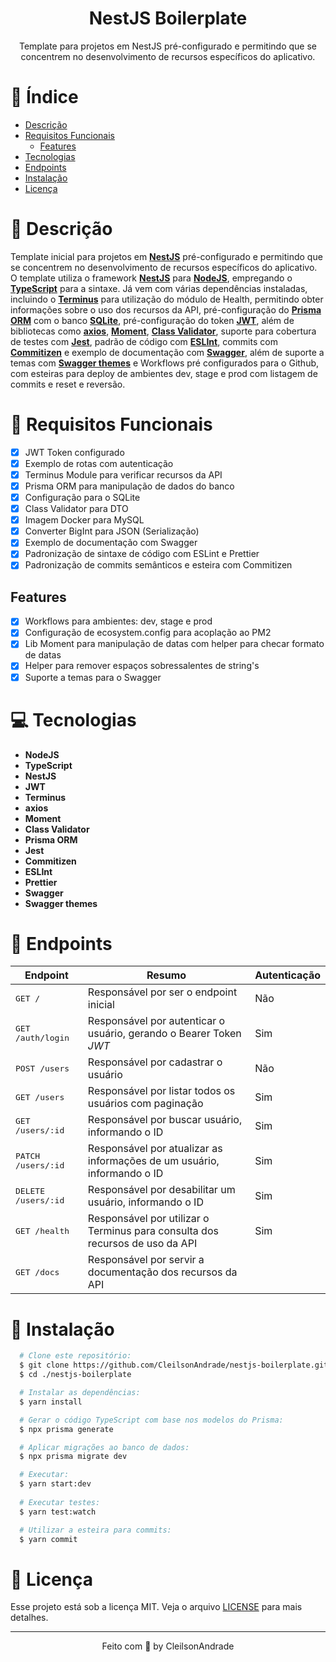<div align="center">
  <h1>NestJS Boilerplate</h1>
  <p>Template para projetos em NestJS pré-configurado e permitindo que se concentrem no desenvolvimento de recursos específicos do aplicativo.</p>
</div>

# 📒 Índice
* [Descrição](#descrição)
* [Requisitos Funcionais](#requisitos)
  * [Features](#features)
* [Tecnologias](#tecnologias)
* [Endpoints](#endpoints)
* [Instalação](#instalação)
* [Licença](#licença)

# 📃 <span id="descrição">Descrição</span>
Template inicial para projetos em [**NestJS**](https://nestjs.com/) pré-configurado e permitindo que se concentrem no desenvolvimento de recursos específicos do aplicativo. O template utiliza o framework [**NestJS**](https://nestjs.com/) para [**NodeJS**](https://nodejs.org/en), empregando o [**TypeScript**](https://www.typescriptlang.org/) para a sintaxe. Já vem com várias dependências instaladas, incluindo o [**Terminus**](https://github.com/nestjs/terminus) para utilização do módulo de Health, permitindo obter informações sobre o uso dos recursos da API, pré-configuração do [**Prisma ORM**](https://www.prisma.io/) com o banco [**SQLite**](https://www.sqlite.org/), pré-configuração do token [**JWT**](https://github.com/nestjs/jwt), além de bibliotecas como [**axios**](https://github.com/axios/axios), [**Moment**](https://momentjs.com/), [**Class Validator**](https://github.com/nestjs/class-validator), suporte para cobertura de testes com [**Jest**](https://jestjs.io/pt-BR/), padrão de código com [**ESLInt**](https://github.com/eslint/eslint), commits com [**Commitizen**](https://github.com/commitizen/cz-cli) e exemplo de documentação com [**Swagger**](https://github.com/nestjs/swagger), além de suporte a temas com [**Swagger themes**](https://github.com/ilyamixaltik/swagger-themes) e Workflows pré configurados para o Github, com esteiras para deploy de ambientes dev, stage e prod com listagem de commits e reset e reversão.

# 📌 <span id="requisitos">Requisitos Funcionais</span>
- [x] JWT Token configurado<br>
- [x] Exemplo de rotas com autenticação<br>
- [x] Terminus Module para verificar recursos da API<br>
- [x] Prisma ORM para manipulação de dados do banco<br>
- [x] Configuração para o SQLite<br>
- [x] Class Validator para DTO<br>
- [x] Imagem Docker para MySQL<br>
- [x] Converter BigInt para JSON (Serialização)<br>
- [x] Exemplo de documentação com Swagger<br>
- [x] Padronização de sintaxe de código com ESLint e Prettier<br>
- [x] Padronização de commits semânticos e esteira com Commitizen<br>

## Features
- [x] Workflows para ambientes: dev, stage e prod<br>
- [x] Configuração de ecosystem.config para acoplação ao PM2<br>
- [x] Lib Moment para manipulação de datas com helper para checar formato de datas<br>
- [x] Helper para remover espaços sobressalentes de string's<br>
- [x] Suporte a temas para o Swagger<br>

# 💻 <span id="tecnologias">Tecnologias</span>
- **NodeJS**
- **TypeScript**
- **NestJS**
- **JWT**
- **Terminus**
- **axios**
- **Moment**
- **Class Validator**
- **Prisma ORM**
- **Jest**
- **Commitizen**
- **ESLInt**
- **Prettier**
- **Swagger**
- **Swagger themes**

# 📍 <span id="endpoints">Endpoints</span>
| Endpoint               | Resumo                                           | Autenticação
|----------------------|------------------------------------------------------|----------------------
| <kbd>GET / </kbd> | Responsável por ser o endpoint inicial | Não
| <kbd>GET /auth/login </kbd> | Responsável por autenticar o usuário, gerando o Bearer Token *JWT* | Sim
| <kbd>POST /users </kbd> | Responsável por cadastrar o usuário| Não
| <kbd>GET /users </kbd> | Responsável por listar todos os usuários com paginação | Sim
| <kbd>GET /users/:id </kbd> | Responsável por buscar usuário, informando o ID | Sim
| <kbd>PATCH /users/:id </kbd> | Responsável por atualizar as informações de um usuário, informando o ID | Sim
| <kbd>DELETE /users/:id </kbd> | Responsável por desabilitar um usuário, informando o ID | Sim
| <kbd>GET /health </kbd> | Responsável por utilizar o Terminus para consulta dos recursos de uso da API | Sim
| <kbd>GET /docs </kbd> | Responsável por servir a documentação dos recursos da API |

# 🚀 <span id="instalação">Instalação</span>
```bash
  # Clone este repositório:
  $ git clone https://github.com/CleilsonAndrade/nestjs-boilerplate.git
  $ cd ./nestjs-boilerplate

  # Instalar as dependências:
  $ yarn install

  # Gerar o código TypeScript com base nos modelos do Prisma:
  $ npx prisma generate

  # Aplicar migrações ao banco de dados:
  $ npx prisma migrate dev

  # Executar:
  $ yarn start:dev
  
  # Executar testes:
  $ yarn test:watch

  # Utilizar a esteira para commits:
  $ yarn commit
```

# 📝 <span id="licença">Licença</span>
Esse projeto está sob a licença MIT. Veja o arquivo [LICENSE](LICENSE) para mais detalhes.

---

<p align="center">
  Feito com 💜 by CleilsonAndrade
</p>
